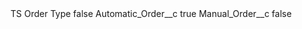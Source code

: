 <?xml version="1.0" encoding="UTF-8"?>
<CustomMetadata xmlns="http://soap.sforce.com/2006/04/metadata" xmlns:xsi="http://www.w3.org/2001/XMLSchema-instance" xmlns:xsd="http://www.w3.org/2001/XMLSchema">
    <label>TS Order Type</label>
    <protected>false</protected>
    <values>
        <field>Automatic_Order__c</field>
        <value xsi:type="xsd:boolean">true</value>
    </values>
    <values>
        <field>Manual_Order__c</field>
        <value xsi:type="xsd:boolean">false</value>
    </values>
</CustomMetadata>
